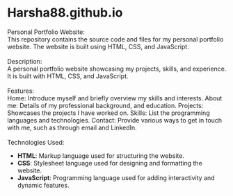 # Harsha88.github.io

Personal Portfolio Website:
<br>
This repository contains the source code and files for my personal portfolio website. The website is built using HTML, CSS, and JavaScript.
<br>
<br>
Description:
<br>
A personal portfolio website showcasing my projects, skills, and experience. It is built with HTML, CSS, and JavaScript.
<br>
<br>
Features:
<br>
Home: Introduce myself and briefly overview my skills and interests.
About me: Details of my professional background, and education.
Projects: Showcases the projects I have worked on.
Skills:  List the programming languages and technologies.
Contact: Provide various ways to get in touch with me, such as through email and LinkedIn.
<br>
<br>
Technologies Used:
- **HTML**: Markup language used for structuring the website.
- **CSS**: Stylesheet language used for designing and formatting the website.
- **JavaScript**: Programming language used for adding interactivity and dynamic features.


